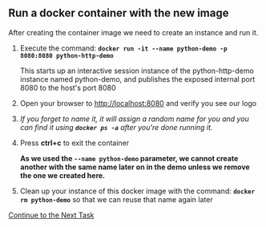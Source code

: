 ## Run a docker container with the new image
After creating the container image we need to create an instance and run it.

1. Execute the command: 
 **`docker run -it --name python-demo -p 8080:8080 python-http-demo`** 
 
    This starts up an interactive session instance of the python-http-demo instance named python-demo, and publishes the exposed internal port 8080 to the host's port 8080
    
2. Open your browser to <http://localhost:8080> and verify you see our logo

3. *If you forget to name it, it will assign a random name for you and you can find it using **`docker ps -a`** after you're done running it.*
4. Press **ctrl+c** to exit the container
 
    **As we used the `--name python-demo` parameter, we cannot create another with the same name later on in the demo unless we remove the one we created here.**
 5. Clean up your instance of this docker image with the command: 
 **`docker rm python-demo`** so that we can reuse that name again later

[Continue to the Next Task](https://github.com/Burwood/containers101/blob/master/containers_lab/task_7.md)
